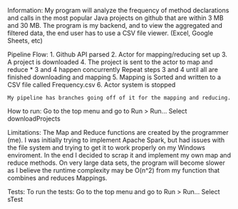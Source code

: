 Information:
	My program will analyze the frequency of method declarations and calls in the most popular Java projects on github that are within 3 MB and 30 MB.
	The program is my backend, and to view the aggregated and filtered data, the end user has to use a CSV file viewer. (Excel, Google Sheets, etc)
	
Pipeline Flow:
	1. Github API parsed 
	2. Actor for mapping/reducing set up
	3. A project is downloaded
	4. The project is sent to the actor to map and reduce
		* 3 and 4 happen concurrently
	Repeat steps 3 and 4 until all are finished downloading and mapping
	5. Mapping is Sorted and written to a CSV file called Frequency.csv
	6. Actor system is stopped
	
	My pipeline has branches going off of it for the mapping and reducing.
	
How to run:
	Go to the top menu and go to Run > Run...
			Select downloadProjects
	
Limitations:
	The Map and Reduce functions are created by the programmer (me).
	I was initially trying to implement Apache Spark, but had issues with the file system and trying to get it to work properly on my Windows enviroment. In the end I decided to scrap it and implement my own map and reduce methods. On very large data sets, the program will become slower as I believe the runtime complexity may be O(n^2) from my function that combines and reduces Mappings.
			
Tests:
	To run the tests:
	Go to the top menu and go to Run > Run...
			Select sTest
